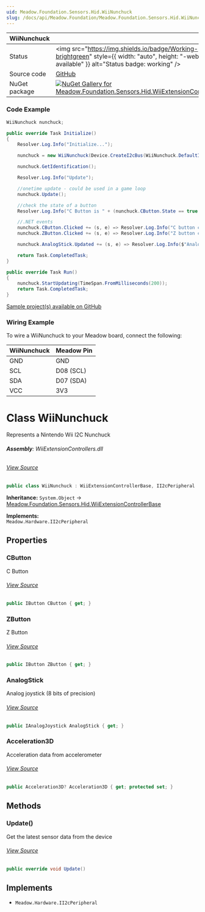 ```yaml
---
uid: Meadow.Foundation.Sensors.Hid.WiiNunchuck
slug: /docs/api/Meadow.Foundation/Meadow.Foundation.Sensors.Hid.WiiNunchuck
---
```


| WiiNunchuck | |
|--------|--------|
| Status | <img src="https://img.shields.io/badge/Working-brightgreen" style={{ width: "auto", height: "-webkit-fill-available" }} alt="Status badge: working" /> |
| Source code | [GitHub](https://github.com/WildernessLabs/Meadow.Foundation/tree/main/Source/Meadow.Foundation.Peripherals/Sensors.Hid.WiiExtensionControllers) |
| NuGet package | <a href="https://www.nuget.org/packages/Meadow.Foundation.Sensors.Hid.WiiExtensionControllers/" target="_blank"><img src="https://img.shields.io/nuget/v/Meadow.Foundation.Sensors.Hid.WiiExtensionControllers.svg?label=Meadow.Foundation.Sensors.Hid.WiiExtensionControllers" alt="NuGet Gallery for Meadow.Foundation.Sensors.Hid.WiiExtensionControllers" /></a> |

### Code Example

```csharp
WiiNunchuck nunchuck;

public override Task Initialize()
{
    Resolver.Log.Info("Initialize...");

    nunchuck = new WiiNunchuck(Device.CreateI2cBus(WiiNunchuck.DefaultI2cSpeed));

    nunchuck.GetIdentification();

    Resolver.Log.Info("Update");

    //onetime update - could be used in a game loop
    nunchuck.Update();

    //check the state of a button
    Resolver.Log.Info("C Button is " + (nunchuck.CButton.State == true ? "pressed" : "not pressed"));

    //.NET events
    nunchuck.CButton.Clicked += (s, e) => Resolver.Log.Info("C button clicked");
    nunchuck.ZButton.Clicked += (s, e) => Resolver.Log.Info("Z button clicked");

    nunchuck.AnalogStick.Updated += (s, e) => Resolver.Log.Info($"Analog Stick {e.New.Horizontal}, {e.New.Vertical}");

    return Task.CompletedTask;
}

public override Task Run()
{
    nunchuck.StartUpdating(TimeSpan.FromMilliseconds(200));
    return Task.CompletedTask;
}

```

[Sample project(s) available on GitHub](https://github.com/WildernessLabs/Meadow.Foundation/tree/main/Source/Meadow.Foundation.Peripherals/Sensors.Hid.WiiExtensionControllers/Samples/WiiNunchuck_Sample)

### Wiring Example

To wire a WiiNunchuck to your Meadow board, connect the following:

| WiiNunchuck  | Meadow Pin  |
|---------|-------------|
| GND     | GND         |
| SCL     | D08 (SCL)   |
| SDA     | D07 (SDA)   |
| VCC     | 3V3         |

# Class WiiNunchuck
Represents a Nintendo Wii I2C Nunchuck

###### **Assembly**: WiiExtensionControllers.dll
###### [View Source](https://github.com/WildernessLabs/Meadow.Foundation/blob/main/Source/Meadow.Foundation.Peripherals/Sensors.Hid.WiiExtensionControllers/Driver/Drivers/WiiNunchuck.cs#L11)
```csharp title="Declaration"
public class WiiNunchuck : WiiExtensionControllerBase, II2cPeripheral
```
**Inheritance:** `System.Object` -> [Meadow.Foundation.Sensors.Hid.WiiExtensionControllerBase](../WiiExtensionControllerBase)

**Implements:**  
`Meadow.Hardware.II2cPeripheral`

## Properties
### CButton
C Button
###### [View Source](https://github.com/WildernessLabs/Meadow.Foundation/blob/main/Source/Meadow.Foundation.Peripherals/Sensors.Hid.WiiExtensionControllers/Driver/Drivers/WiiNunchuck.cs#L16)
```csharp title="Declaration"
public IButton CButton { get; }
```
### ZButton
Z Button
###### [View Source](https://github.com/WildernessLabs/Meadow.Foundation/blob/main/Source/Meadow.Foundation.Peripherals/Sensors.Hid.WiiExtensionControllers/Driver/Drivers/WiiNunchuck.cs#L20)
```csharp title="Declaration"
public IButton ZButton { get; }
```
### AnalogStick
Analog joystick (8 bits of precision)
###### [View Source](https://github.com/WildernessLabs/Meadow.Foundation/blob/main/Source/Meadow.Foundation.Peripherals/Sensors.Hid.WiiExtensionControllers/Driver/Drivers/WiiNunchuck.cs#L25)
```csharp title="Declaration"
public IAnalogJoystick AnalogStick { get; }
```
### Acceleration3D
Acceleration data from accelerometer
###### [View Source](https://github.com/WildernessLabs/Meadow.Foundation/blob/main/Source/Meadow.Foundation.Peripherals/Sensors.Hid.WiiExtensionControllers/Driver/Drivers/WiiNunchuck.cs#L30)
```csharp title="Declaration"
public Acceleration3D? Acceleration3D { get; protected set; }
```
## Methods
### Update()
Get the latest sensor data from the device
###### [View Source](https://github.com/WildernessLabs/Meadow.Foundation/blob/main/Source/Meadow.Foundation.Peripherals/Sensors.Hid.WiiExtensionControllers/Driver/Drivers/WiiNunchuck.cs#L54)
```csharp title="Declaration"
public override void Update()
```

## Implements

* `Meadow.Hardware.II2cPeripheral`
